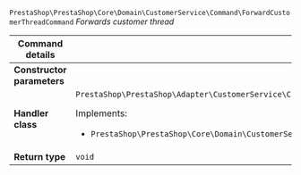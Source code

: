 `PrestaShop\PrestaShop\Core\Domain\CustomerService\Command\ForwardCustomerThreadCommand`
_Forwards customer thread_

| Command details            |    |
| -------------------------- | -- |
| **Constructor parameters** | <ul></ul> |
| **Handler class**          | `PrestaShop\PrestaShop\Adapter\CustomerService\CommandHandler\ForwardCustomerThreadHandler`  <p> Implements: </p> <ul>  <li>`PrestaShop\PrestaShop\Core\Domain\CustomerService\CommandHandler\ForwardCustomerThreadHandlerInterface`</li>  |
| **Return type** |  `void`  |
